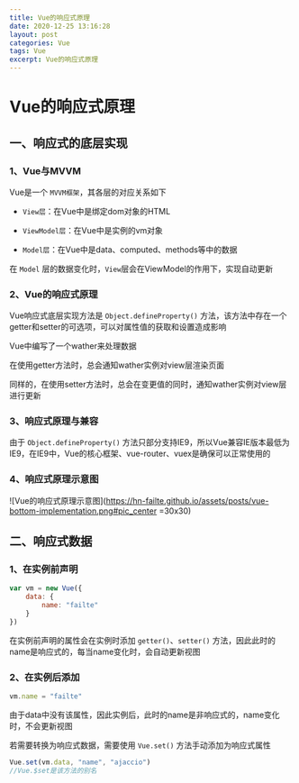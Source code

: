 ```yaml
---
title: Vue的响应式原理
date: 2020-12-25 13:16:28
layout: post
categories: Vue
tags: Vue
excerpt: Vue的响应式原理
---
```


# Vue的响应式原理

## 一、响应式的底层实现

### 1、Vue与MVVM

Vue是一个 `MVVM框架`，其各层的对应关系如下

- `View层`：在Vue中是绑定dom对象的HTML

- `ViewModel层`：在Vue中是实例的vm对象

- `Model层`：在Vue中是data、computed、methods等中的数据

在 `Model` 层的数据变化时，`View`层会在ViewModel的作用下，实现自动更新

### 2、Vue的响应式原理

Vue响应式底层实现方法是 `Object.defineProperty()` 方法，该方法中存在一个getter和setter的可选项，可以对属性值的获取和设置造成影响

Vue中编写了一个wather来处理数据

在使用getter方法时，总会通知wather实例对view层渲染页面

同样的，在使用setter方法时，总会在变更值的同时，通知wather实例对view层进行更新

### 3、响应式原理与兼容

由于 `Object.defineProperty()` 方法只部分支持IE9，所以Vue兼容IE版本最低为IE9，在IE9中，Vue的核心框架、vue-router、vuex是确保可以正常使用的

### 4、响应式原理示意图

![Vue的响应式原理示意图](https://hn-failte.github.io/assets/posts/vue-bottom-implementation.png#pic_center =30x30)

## 二、响应式数据

### 1、在实例前声明

```js
var vm = new Vue({
    data: {
        name: "failte"
    }
})
```

在实例前声明的属性会在实例时添加 `getter()`、`setter()` 方法，因此此时的name是响应式的，每当name变化时，会自动更新视图

### 2、在实例后添加

```js
vm.name = "failte"
```

由于data中没有该属性，因此实例后，此时的name是非响应式的，name变化时，不会更新视图

若需要转换为响应式数据，需要使用 `Vue.set()` 方法手动添加为响应式属性

```js
Vue.set(vm.data, "name", "ajaccio")
//Vue.$set是该方法的别名
```
